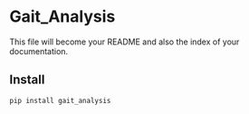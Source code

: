 Gait_Analysis
================

<!-- WARNING: THIS FILE WAS AUTOGENERATED! DO NOT EDIT! -->

This file will become your README and also the index of your
documentation.

## Install

``` sh
pip install gait_analysis
```
